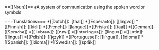 ==[[Noun]]==
#A system of communication using the spoken word or symbols

===Translations===
*[[Dutch]]: [[taal]]
*[[Esperanto]]: [[lingvo]]
*[[Finnish]]: [[kieli]]
*[[French]]: [[langue]]
*[[Frisian]]: [[taal]]
*[[German]]: [[Sprache]]
*[[Hebrew]]: [[שפה]]
*[[Interlingua]]: [[lingua]]
*[[Latin]]: [[lingua]]
*[[Polish]]: [[język]]
*[[Portuguese]]: [[língua]], [[idioma]]
*[[Spanish]]: [[idioma]]
*[[Swedish]]: [[språk]]